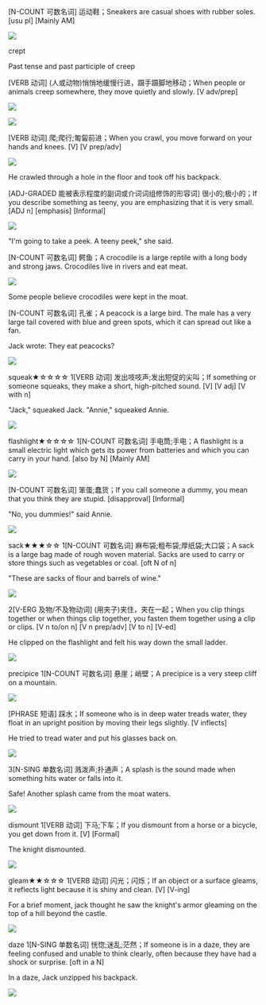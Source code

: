 [N-COUNT 可数名词] 运动鞋；Sneakers are casual shoes with rubber soles. [usu pl] [Mainly AM]

![](http://static.highsnobiety.com/wp-content/uploads/2015/12/16152004/best-sneaker-air-jordan-eminem-carhartt.jpg)


crept

Past tense and past participle of creep

[VERB 动词] (人或动物)悄悄地缓慢行进，蹑手蹑脚地移动；When people or animals creep somewhere, they move quietly and slowly. [V adv/prep]

![](http://3.bp.blogspot.com/-9JENsshViyc/Tp-eSIryT7I/AAAAAAAAA1Y/P5eoLj0VZ3c/s1600/creep.jpg)

![](http://angela-goh.com/wp-content/uploads/2015/07/DesertBodyCreep_AngelaGoh_photocredit-ZanWimberley-178.jpg)

[VERB 动词] 爬;爬行;匍匐前进；When you crawl, you move forward on your hands and knees. [V] [V prep/adv]

![](https://creepercrawlers.com/wp-content/uploads/2015/03/NYo.jpg)

He crawled through a hole in the floor and took off his backpack.


[ADJ-GRADED 能被表示程度的副词或介词词组修饰的形容词] 很小的;极小的；If you describe something as teeny, you are emphasizing that it is very small. [ADJ n] [emphasis] [Informal]

![](http://farm9.staticflickr.com/8006/7500666720_62172a1621_o.jpg)

"I'm going to take a peek. A teeny peek," she said.


[N-COUNT 可数名词] 鳄鱼；A crocodile is a large reptile with a long body and strong jaws. Crocodiles live in rivers and eat meat.

![](http://i1.mirror.co.uk/incoming/article7672535.ece/ALTERNATES/s615b/Saltwater-Crocodile.jpg)

Some people believe crocodiles were kept in the moat.


[N-COUNT 可数名词] 孔雀；A peacock is a large bird. The male has a very large tail covered with blue and green spots, which it can spread out like a fan.

Jack wrote: They eat peacocks?

![](http://animals.sandiegozoo.org/sites/default/files/inline-images/peacock_01.jpg)

squeak★☆☆☆☆
1[VERB 动词] 发出吱吱声;发出短促的尖叫；If something or someone squeaks, they make a short, high-pitched sound. [V] [V adj] [V with n]

"Jack," squeaked Jack.
"Annie," squeaked Annie.

![](http://cdn3.bigcommerce.com/s-5h8ol6/product_images/uploaded_images/why-squeaks-occur.jpg?t=1405956109)

flashlight★☆☆☆☆
1[N-COUNT 可数名词] 手电筒;手电；A flashlight is a small electric light which gets its power from batteries and which you can carry in your hand. [also by N] [Mainly AM]

![](https://d114hh0cykhyb0.cloudfront.net/images/uploads/6189-redline-select-rc-flashlight-on.jpg)


[N-COUNT 可数名词] 笨蛋;蠢货；If you call someone a dummy, you mean that you think they are stupid. [disapproval] [Informal]

"No, you dummies!" said Annie.

![](http://www.puppetsandprops.com/data1/images/castsparkyheadslider.jpg)

sack★★★☆☆
1[N-COUNT 可数名词] 麻布袋;粗布袋;厚纸袋;大口袋；A sack is a large bag made of rough woven material. Sacks are used to carry or store things such as vegetables or coal. [oft N of n]

"These are sacks of flour and barrels of wine."

![](http://daysgoneby.me/wp-content/uploads/2014/04/sack.jpg)

2[V-ERG 及物/不及物动词] (用夹子)夹住，夹在一起；When you clip things together or when things clip together, you fasten them together using a clip or clips. [V n to/on n] [V n prep/adv] [V to n] [V-ed]

He clipped on the flashlight and felt his way down the small ladder.

![](https://cdn.shopify.com/s/files/1/0984/8242/products/LED_Light_on_Bike_Reduced.jpg?v=1441921441)

precipice
1[N-COUNT 可数名词] 悬崖；峭壁；A precipice is a very steep cliff on a mountain.

![](http://pre11.deviantart.net/0827/th/pre/i/2013/047/1/5/the_precipice_by_thenulator-d5v5pn5.jpg)

[PHRASE 短语] 踩水；If someone who is in deep water treads water, they float in an upright position by moving their legs slightly. [V inflects]

He tried to tread water and put his glasses back on.

![](http://pad3.whstatic.com/images/thumb/5/59/Tread-Water-Eggbeater-Style-Step-4.jpg/aid57276-v4-728px-Tread-Water-Eggbeater-Style-Step-4.jpg)


3[N-SING 单数名词] 溅泼声;扑通声；A splash is the sound made when something hits water or falls into it.

Safe! Another splash came from the moat waters.

![](https://s-media-cache-ak0.pinimg.com/originals/c3/38/34/c33834841b91a3ca83e0d4c7ffc0b49c.jpg)

dismount
1[VERB 动词] 下马;下车；If you dismount from a horse or a bicycle, you get down from it. [V] [Formal]

The knight dismounted.

![](http://img-aws.ehowcdn.com/240x360p/photos.demandstudios.com/getty/article/146/151/80376003_XS.jpg)

gleam★★☆☆☆
1[VERB 动词] 闪光；闪烁；If an object or a surface gleams, it reflects light because it is shiny and clean. [V] [V-ing]

For a brief moment, jack thought he saw the knight's armor gleaming on the top of a hill beyond the castle.

![](https://static.comicvine.com/uploads/original/11127/111273287/5884938-caranthir+1.jpg)

daze
1[N-SING 单数名词] 恍惚;迷乱;茫然；If someone is in a daze, they are feeling confused and unable to think clearly, often because they have had a shock or surprise. [oft in a N]

In a daze, Jack unzipped his backpack.

![](http://img04.deviantart.net/a03f/i/2012/311/5/c/twilight_in_a_daze_by_emedina13-d5ka0ip.png)


